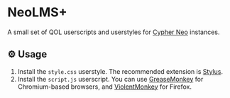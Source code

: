 # NeoLMS+

A small set of QOL userscripts and userstyles for [Cypher Neo](https://www.cypherlearning.com/neo) instances.

## ⚙ Usage
1. Install the `style.css` userstyle. The recommended extension is [Stylus](https://add0n.com/stylus.html).
2. Install the `script.js` userscript. You can use [GreaseMonkey](https://github.com/greasemonkey/greasemonkey) for Chromium-based browsers, and [ViolentMonkey](https://github.com/violentmonkey/violentmonkey) for Firefox.